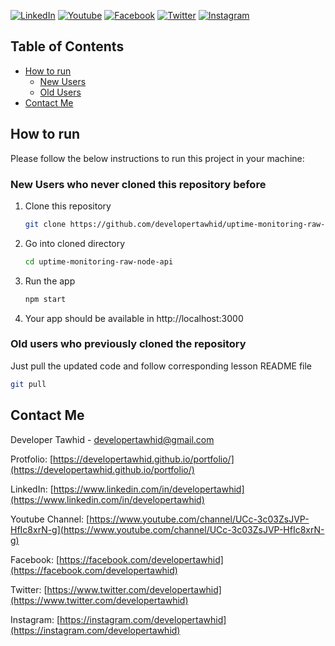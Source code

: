 [![LinkedIn][linkedin-shield]][linkedin-url]
[![Youtube][youtube-shield]][youtube-url]
[![Facebook][facebook-shield]][facebook-url]
[![Twitter][twitter-shield]][twitter-url]
[![Instagram][instagram-shield]][instagram-url]

## Table of Contents

- [How to run](#how-to-run)
  - [New Users](#new-users-who-never-cloned-this-repository-before)
  - [Old Users](#old-users-who-previously-cloned-the-repository)
- [Contact Me](#contact-me)

<!-- HOW TO RUN -->

## How to run

Please follow the below instructions to run this project in your machine:

### New Users who never cloned this repository before

1. Clone this repository
   ```sh
   git clone https://github.com/developertawhid/uptime-monitoring-raw-node-api.git
   ```
2. Go into cloned directory
   ```sh
   cd uptime-monitoring-raw-node-api
   ```
3. Run the app
   ```sh
   npm start
   ```
4. Your app should be available in http://localhost:3000

### Old users who previously cloned the repository

Just pull the updated code and follow corresponding lesson README file

```sh
git pull
```

<!-- CONTACT -->

## Contact Me

Developer Tawhid - [developertawhid@gmail.com](developertawhid@gmail.com)

Protfolio: [https://developertawhid.github.io/portfolio/](https://developertawhid.github.io/portfolio/)

LinkedIn: [https://www.linkedin.com/in/developertawhid](https://www.linkedin.com/in/developertawhid)

Youtube Channel: [https://www.youtube.com/channel/UCc-3c03ZsJVP-HfIc8xrN-g](https://www.youtube.com/channel/UCc-3c03ZsJVP-HfIc8xrN-g)

Facebook: [https://facebook.com/developertawhid](https://facebook.com/developertawhid)

Twitter: [https://www.twitter.com/developertawhid](https://www.twitter.com/developertawhid)

Instagram: [https://instagram.com/developertawhid](https://instagram.com/developertawhid)

<!-- MARKDOWN LINKS & IMAGES -->

[youtube-shield]: https://img.shields.io/badge/-Youtube-black.svg?style=flat-square&logo=youtube&color=555&logoColor=white
[youtube-url]: https://www.youtube.com/channel/UCc-3c03ZsJVP-HfIc8xrN-g
[facebook-shield]: https://img.shields.io/badge/-Facebook-black.svg?style=flat-square&logo=facebook&color=555&logoColor=white
[facebook-url]: https://facebook.com/developertawhid
[twitter-shield]: https://img.shields.io/badge/-Twitter-black.svg?style=flat-square&logo=linkedin&colorB=555
[twitter-url]: https://www.twitter.com/developertawhid
[instagram-shield]: https://img.shields.io/badge/-Instagram-black.svg?style=flat-square&logo=instagram&color=555&logoColor=white
[instagram-url]: https://instagram.com/developertawhid
[linkedin-shield]: https://img.shields.io/badge/-LinkedIn-black.svg?style=flat-square&logo=linkedin&colorB=555
[linkedin-url]: https://www.linkedin.com/in/developertawhid

